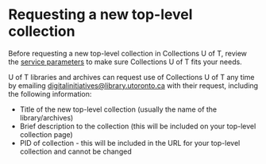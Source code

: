 # Requesting a new top-level collection

Before requesting a new top-level collection in Collections U of T, review the [service parameters](https://github.com/utlib/collections-uoft/blob/main/README.md#about-collections-u-of-t) to make sure Collections U of T fits your needs.

U of T libraries and archives can request use of Collections U of T any time by emailing digitalinitiatives@library.utoronto.ca with their request, including the following information:

* Title of the new top-level collection (usually the name of the library/archives)
* Brief description to the collection (this will be included on your top-level collection page)
* PID of collection - this will be included in the URL for your top-level collection and cannot be changed

